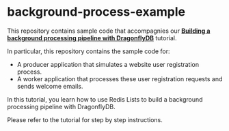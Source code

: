 # background-process-example

This repository contains sample code that accompagnies our [**Building a background processing pipeline with DragonflyDB**](https:dummyurl) tutorial.

In particular, this repository contains the sample code for:

- A producer application that simulates a website user registration process.
- A worker application that processes these user registration requests and sends welcome emails.

In this tutorial, you learn how to use Redis Lists to build a background processing pipeline with DragonflyDB. 

Please refer to the tutorial for step by step instructions.


